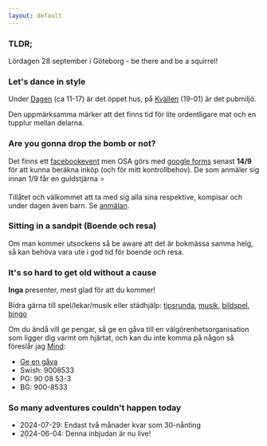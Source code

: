 ```yaml
---
layout: default
---
```


### TLDR;
Lördagen 28 september i Göteborg - be there and be a squirrel!

### Let's dance in style
Under [Dagen](./daydrinker) (ca 11-17) är det öppet hus, på [Kvällen](./nightthinker) (19-01) är det pubmiljö.

Den uppmärksamma märker att det finns tid för lite ordentligare mat och en tupplur mellan delarna.

### Are you gonna drop the bomb or not?
Det finns ett [facebookevent](https://fb.me/1P0i6DtMJJO6DCt) men OSA görs med [google forms](./bombornot) senast **14/9** för att kunna beräkna inköp (och för mitt kontrollbehov). De som anmäler sig innan 1/9 får en guldstjärna :star:

Tillåtet och välkommet att ta med sig alla sina respektive, kompisar och under dagen även barn. Se [anmälan](./bombornot).

### Sitting in a sandpit (Boende och resa)
Om man kommer utsockens så be aware att det är bokmässa samma helg, så kan behöva vara ute i god tid för boende och resa.

### It's so hard to get old without a cause
**Inga** presenter, mest glad för att du kommer!

Bidra gärna till spel/lekar/musik eller städhjälp: [tipsrunda](./daydrinker#tipsrunda), [musik](./daydrinker#musikspellista), [bildspel](./daydrinker#bildspel), [bingo](./nightthinker#bingo)

Om du ändå vill ge pengar, så ge en gåva till en välgörenhetsorganisation som ligger dig varmt om hjärtat, och kan du inte komma på någon så föreslår jag [Mind](https://mind.se/):
* [Ge en gåva](https://mind.se/sa-kan-du-bidra/ge-en-gava/)
* Swish: 9008533
* PG: 90 08 53-3
* BG: 900-8533

### So many adventures couldn't happen today
* 2024-07-29: Endast två månader kvar som 30-nånting
* 2024-06-04: Denna inbjudan är nu live!
